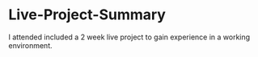 # Live-Project-Summary
I attended included a 2 week live project to gain experience in a working environment.
